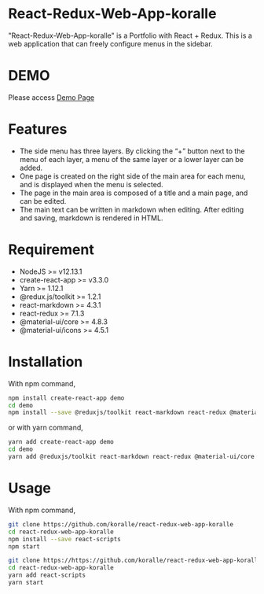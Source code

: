 # React-Redux-Web-App-koralle

"React-Redux-Web-App-koralle" is a Portfolio with React + Redux.
This is a web application that can freely configure menus in the sidebar.

# DEMO

Please access [Demo Page](https://react-redux-web-app-koralle.netlify.com)

# Features

* The side menu has three layers. By clicking the “+” button next to the menu of each layer, a menu of the same layer or a lower layer can be added.
* One page is created on the right side of the main area for each menu, and is displayed when the menu is selected.
* The page in the main area is composed of a title and a main page, and can be edited.
* The main text can be written in markdown when editing. After editing and saving, markdown is rendered in HTML.

# Requirement

* NodeJS >= v12.13.1
* create-react-app >= v3.3.0
* Yarn >= 1.12.1
* @redux.js/toolkit >= 1.2.1
* react-markdown >= 4.3.1
* react-redux >= 7.1.3
* @material-ui/core >= 4.8.3
* @material-ui/icons >= 4.5.1

# Installation

With npm command,

```bash
npm install create-react-app demo
cd demo
npm install --save @reduxjs/toolkit react-markdown react-redux @material-ui/core @material-ui/icons
```

or with yarn command,

```bash
yarn add create-react-app demo
cd demo
yarn add @reduxjs/toolkit react-markdown react-redux @material-ui/core @material-ui/icons
```

# Usage

With npm command,

```bash
git clone https://github.com/koralle/react-redux-web-app-koralle
cd react-redux-web-app-koralle
npm install --save react-scripts
npm start
```

```bash
git clone https://https://github.com/koralle/react-redux-web-app-koralle
cd react-redux-web-app-koralle
yarn add react-scripts
yarn start
```
